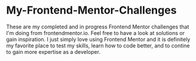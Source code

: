 # My-Frontend-Mentor-Challenges
These are my completed and in progress Frontend Mentor challenges that I'm doing from frontendmentor.io. Feel free to have a look at solutions or gain inspiration. I just simply love using Frontend Mentor and it is definitely my favorite place to test my skills, learn how to code better, and to contine to gain more expertise as a developer.
